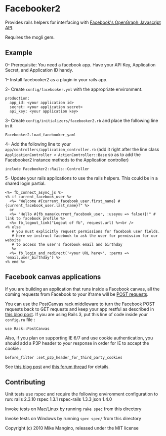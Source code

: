 Facebooker2
===========

Provides rails helpers for interfacing with [Facebook's OpenGraph Javascript
API](http://developers.facebook.com/docs/reference/javascript/).

Requires the mogli gem.


Example
-------

0- Prerequisite: You need a facebook app.  Have your API Key, Application
Secret, and Application ID handy.

1- Install facebooker2 as a plugin in your rails app.

2- Create `config/facebooker.yml` with the appropriate environment.

    production:
      app_id: <your application id>
      secret: <your application secret>
      api_key: <your application key>

3- Create `config/initializers/facebooker2.rb` and place the following line in it

    Facebooker2.load_facebooker_yaml

4- Add the following line to your `app/controllers/application_controller.rb`
   (add it right after the line class `ApplicationController < ActionController::Base` so as to add the Facebooker2 instance methods to the Application controller)

    include Facebooker2::Rails::Controller

5- Update your rails applications to use the rails helpers.  This could be in a
shared login partial.

    <%= fb_connect_async_js %>
    <% if current_facebook_user %>
      <%= "Welcome #{current_facebook_user.first_name} #{current_facebook_user.last_name}!" %>
      or 
      <%= "Hello #{fb_name(current_facebook_user, :useyou => false)}!" # link to facebook profile %>
      <%= fb_logout_link("Logout of fb", request.url) %><br />
    <% else
       # you must explicitly request permissions for facebook user fields.
       # here we instruct facebook to ask the user for permission for our website
       # to access the user's facebook email and birthday
       %>
      <%= fb_login_and_redirect('<your URL here>', :perms => 'email,user_birthday') %>
    <% end %>

Facebook canvas applications
----------------------------

If you are building an application that runs inside a Facebook canvas, all the coming requests from Facebook to your iframe will
be [POST requests](http://developers.facebook.com/docs/canvas/post/).

You can use the PostCanvas rack middleware to turn the Facebook POST requests back to GET requests and keep your app restful
as described in [this blog post](http://blog.coderubik.com/?p=178).
If you are using Rails 3, put this line of code inside your `config.ru` file :

    use Rack::PostCanvas

Also, if you plan on supporting IE 6/7 and use cookie authentication, you should add a P3P header to your response in order for IE to accept the cookie :

    before_filter :set_p3p_header_for_third_party_cookies
    
See [this blog post](http://www.softwareprojects.com/resources/programming/t-how-to-get-internet-explorer-to-use-cookies-inside-1612.html)
and [this forum thread](http://forum.developers.facebook.net/viewtopic.php?id=452) for details.

Contributing
------------

Unit tests use rspec and require the following environment configuration to run:
    rails 2.3.10
    rspec 1.3.1
    rspec-rails 1.3.3
    json 1.4.0

Invoke tests on Mac/Linux by running `rake spec` from this directory

Invoke tests on Windows by running `spec spec/` from this directory



Copyright (c) 2010 Mike Mangino, released under the MIT license
